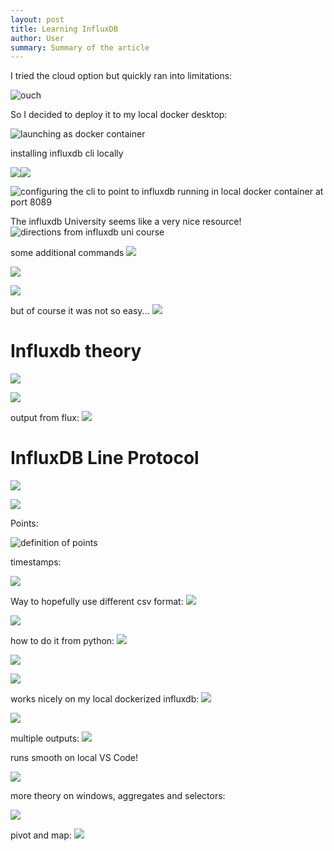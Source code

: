 ```yaml
---
layout: post
title: Learning InfluxDB
author: User
summary: Summary of the article
---
```

I tried the cloud option but quickly ran into limitations:

![ouch](../assets/images/2022-04-15-influx_db_explorations/2022-04-15-13-20-48.png)

So I decided to deploy it to my local docker desktop:

![launching as docker container](../assets/images/2022-04-15-influx_db_explorations/2022-04-15-13-16-38.png)

installing influxdb cli locally

![](../assets/images/2022-04-15-influx_db_explorations/2022-04-15-13-56-01.png)![](../assets/images/2022-04-15-influx_db_explorations/2022-04-15-13-56-33.png)

![configuring the cli to point to influxdb running in local docker container at port 8089](../assets/images/2022-04-15-influx_db_explorations/2022-04-15-13-56-45.png)

The influxdb University seems like a very nice resource!
![directions from influxdb uni course](../assets/images/2022-04-15-influx_db_explorations/2022-04-15-13-59-01.png)

some additional commands
![](../assets/images/2022-04-15-influx_db_explorations/2022-04-15-14-04-00.png)

![](../assets/images/2022-04-15-influx_db_explorations/2022-04-15-14-04-41.png)

![](../assets/images/2022-04-15-influx_db_explorations/2022-04-15-14-08-52.png)

but of course it was not so easy...
![](../assets/images/2022-04-15-influx_db_explorations/2022-04-15-14-11-07.png)

# Influxdb theory

![](../assets/images/2022-04-15-influx_db_explorations/2022-04-15-14-14-28.png)

![](../assets/images/2022-04-15-influx_db_explorations/2022-04-15-14-15-26.png)

output from flux:
![](../assets/images/2022-04-15-influx_db_explorations/2022-04-15-14-17-14.png)

# InfluxDB Line Protocol

![](../assets/images/2022-04-15-influx_db_explorations/2022-04-15-14-18-54.png)

![](../assets/images/2022-04-15-influx_db_explorations/2022-04-15-14-20-52.png)

Points:

![definition of points](../assets/images/2022-04-15-influx_db_explorations/2022-04-15-14-23-48.png)

timestamps:

![](../assets/images/2022-04-15-influx_db_explorations/2022-04-15-14-45-42.png)

Way to hopefully use different csv format:
![](../assets/images/2022-04-15-influx_db_explorations/2022-04-15-15-20-25.png)

![](../assets/images/2022-04-15-influx_db_explorations/2022-04-15-15-21-27.png)

how to do it from python:
![](../assets/images/2022-04-15-influx_db_explorations/2022-04-15-15-23-56.png)

![](../assets/images/2022-04-15-influx_db_explorations/2022-04-15-18-10-43.png)

![](../assets/images/2022-04-15-influx_db_explorations/2022-04-15-19-19-02.png)


works nicely on my local dockerized influxdb:
![](../assets/images/2022-04-15-influx_db_explorations/2022-04-15-20-03-46.png)

![](../assets/images/2022-04-15-influx_db_explorations/2022-04-15-20-05-47.png)

multiple outputs:
![](../assets/images/2022-04-15-influx_db_explorations/2022-04-15-20-07-55.png)

runs smooth on local VS Code!

![](../assets/images/2022-04-15-influx_db_explorations/2022-04-15-20-16-09.png)

more theory on windows, aggregates and selectors:

![](../assets/images/2022-04-15-influx_db_explorations/2022-04-15-20-21-32.png)

pivot and map:
![](../assets/images/2022-04-15-influx_db_explorations/2022-04-15-20-29-15.png)